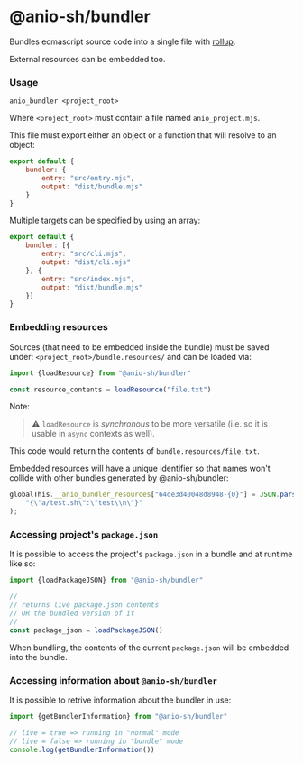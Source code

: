 # @anio-sh/bundler

Bundles ecmascript source code into a single file with [rollup](https://github.com/rollup/rollup).

External resources can be embedded too.

### Usage

`anio_bundler <project_root>`

Where `<project_root>` must contain a file named `anio_project.mjs`.

This file must export either an object or a function that will resolve to an object:

```js
export default {
	bundler: {
		entry: "src/entry.mjs",
		output: "dist/bundle.mjs"
	}
}

```

Multiple targets can be specified by using an array:

```js
export default {
	bundler: [{
		entry: "src/cli.mjs",
		output: "dist/cli.mjs"
	}, {
		entry: "src/index.mjs",
		output: "dist/bundle.mjs"
	}]
}
```

### Embedding resources

Sources (that need to be embedded inside the bundle) must be saved under: `<project_root>/bundle.resources/` and can be loaded via:

```js
import {loadResource} from "@anio-sh/bundler"

const resource_contents = loadResource("file.txt")
```

Note:

> ⚠️ `loadResource` is _synchronous_ to be more versatile (i.e. so it is usable in `async` contexts as well).

This code would return the contents of `bundle.resources/file.txt`.

Embedded resources will have a unique identifier so that names won't collide with other bundles generated by @anio-sh/bundler:

```js
globalThis.__anio_bundler_resources["64de3d40048d8948-{0}"] = JSON.parse(
	"{\"a/test.sh\":\"test\\n\"}"
);
```

### Accessing project's `package.json`

It is possible to access the project's `package.json` in a bundle and at runtime like so:

```js
import {loadPackageJSON} from "@anio-sh/bundler"

//
// returns live package.json contents
// OR the bundled version of it
//
const package_json = loadPackageJSON()
```

When bundling, the contents of the current `package.json` will be embedded into the bundle.

### Accessing information about `@anio-sh/bundler`

It is possible to retrive information about the bundler in use:

```js
import {getBundlerInformation} from "@anio-sh/bundler"

// live = true => running in "normal" mode
// live = false => running in "bundle" mode
console.log(getBundlerInformation())
```

